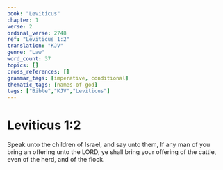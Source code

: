 ```yaml
---
book: "Leviticus"
chapter: 1
verse: 2
ordinal_verse: 2748
ref: "Leviticus 1:2"
translation: "KJV"
genre: "Law"
word_count: 37
topics: []
cross_references: []
grammar_tags: [imperative, conditional]
thematic_tags: [names-of-god]
tags: ["Bible","KJV","Leviticus"]
---
```


# Leviticus 1:2

Speak unto the children of Israel, and say unto them, If any man of you bring an offering unto the LORD, ye shall bring your offering of the cattle, even of the herd, and of the flock.
